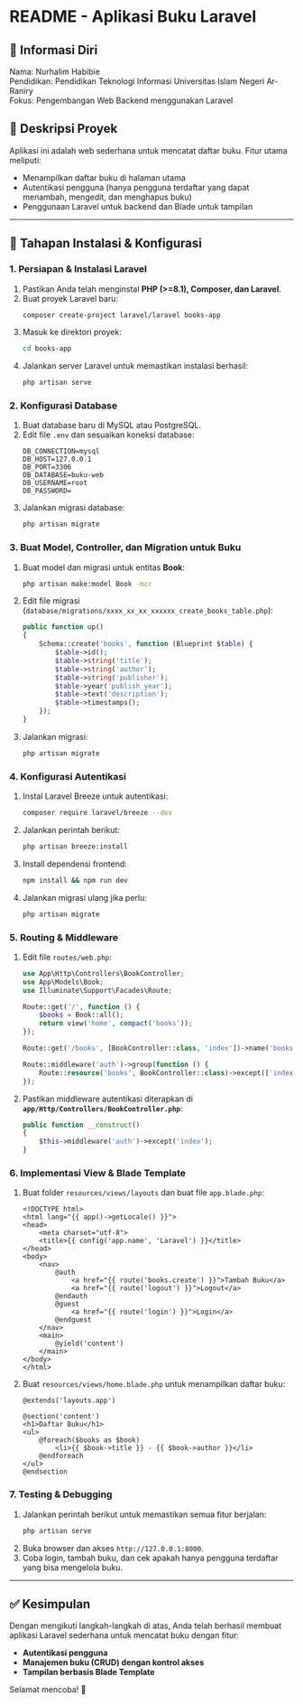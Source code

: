 # README - Aplikasi Buku Laravel

## 📌 Informasi Diri
Nama: Nurhalim Habibie  
Pendidikan: Pendidikan Teknologi Informasi Universitas Islam Negeri Ar-Raniry  
Fokus: Pengembangan Web Backend menggunakan Laravel  

## 🎯 Deskripsi Proyek
Aplikasi ini adalah web sederhana untuk mencatat daftar buku. Fitur utama meliputi:
- Menampilkan daftar buku di halaman utama
- Autentikasi pengguna (hanya pengguna terdaftar yang dapat menambah, mengedit, dan menghapus buku)
- Penggunaan Laravel untuk backend dan Blade untuk tampilan

---

## 🚀 Tahapan Instalasi & Konfigurasi

### **1. Persiapan & Instalasi Laravel**

1. Pastikan Anda telah menginstal **PHP (>=8.1), Composer, dan Laravel**.
2. Buat proyek Laravel baru:
   ```sh
   composer create-project laravel/laravel books-app
   ```
3. Masuk ke direktori proyek:
   ```sh
   cd books-app
   ```
4. Jalankan server Laravel untuk memastikan instalasi berhasil:
   ```sh
   php artisan serve
   ```

### **2. Konfigurasi Database**

1. Buat database baru di MySQL atau PostgreSQL.
2. Edit file `.env` dan sesuaikan koneksi database:
   ```env
   DB_CONNECTION=mysql
   DB_HOST=127.0.0.1
   DB_PORT=3306
   DB_DATABASE=buku-web
   DB_USERNAME=root
   DB_PASSWORD=
   ```
3. Jalankan migrasi database:
   ```sh
   php artisan migrate
   ```

### **3. Buat Model, Controller, dan Migration untuk Buku**

1. Buat model dan migrasi untuk entitas **Book**:
   ```sh
   php artisan make:model Book -mcr
   ```
2. Edit file migrasi (`database/migrations/xxxx_xx_xx_xxxxxx_create_books_table.php`):
   ```php
   public function up()
   {
       Schema::create('books', function (Blueprint $table) {
           $table->id();
           $table->string('title');
           $table->string('author');
           $table->string('publisher');
           $table->year('publish_year');
           $table->text('description');
           $table->timestamps();
       });
   }
   ```
3. Jalankan migrasi:
   ```sh
   php artisan migrate
   ```

### **4. Konfigurasi Autentikasi**

1. Instal Laravel Breeze untuk autentikasi:
   ```sh
   composer require laravel/breeze --dev
   ```
2. Jalankan perintah berikut:
   ```sh
   php artisan breeze:install
   ```
3. Install dependensi frontend:
   ```sh
   npm install && npm run dev
   ```
4. Jalankan migrasi ulang jika perlu:
   ```sh
   php artisan migrate
   ```

### **5. Routing & Middleware**

1. Edit file `routes/web.php`:
   ```php
   use App\Http\Controllers\BookController;
   use App\Models\Book;
   use Illuminate\Support\Facades\Route;

   Route::get('/', function () {
       $books = Book::all();
       return view('home', compact('books'));
   });

   Route::get('/books', [BookController::class, 'index'])->name('books.index');

   Route::middleware('auth')->group(function () {
       Route::resource('books', BookController::class)->except(['index', 'show']);
   });
   ```
2. Pastikan middleware autentikasi diterapkan di **`app/Http/Controllers/BookController.php`**:
   ```php
   public function __construct()
   {
       $this->middleware('auth')->except('index');
   }
   ```

### **6. Implementasi View & Blade Template**

1. Buat folder `resources/views/layouts` dan buat file `app.blade.php`:
   ```blade
   <!DOCTYPE html>
   <html lang="{{ app()->getLocale() }}">
   <head>
       <meta charset="utf-8">
       <title>{{ config('app.name', 'Laravel') }}</title>
   </head>
   <body>
       <nav>
           @auth
               <a href="{{ route('books.create') }}">Tambah Buku</a>
               <a href="{{ route('logout') }}">Logout</a>
           @endauth
           @guest
               <a href="{{ route('login') }}">Login</a>
           @endguest
       </nav>
       <main>
           @yield('content')
       </main>
   </body>
   </html>
   ```
2. Buat `resources/views/home.blade.php` untuk menampilkan daftar buku:
   ```blade
   @extends('layouts.app')
   
   @section('content')
   <h1>Daftar Buku</h1>
   <ul>
       @foreach($books as $book)
           <li>{{ $book->title }} - {{ $book->author }}</li>
       @endforeach
   </ul>
   @endsection
   ```

### **7. Testing & Debugging**

1. Jalankan perintah berikut untuk memastikan semua fitur berjalan:
   ```sh
   php artisan serve
   ```
2. Buka browser dan akses `http://127.0.0.1:8000`.
3. Coba login, tambah buku, dan cek apakah hanya pengguna terdaftar yang bisa mengelola buku.

---

## ✅ **Kesimpulan**
Dengan mengikuti langkah-langkah di atas, Anda telah berhasil membuat aplikasi Laravel sederhana untuk mencatat buku dengan fitur:
- **Autentikasi pengguna**
- **Manajemen buku (CRUD) dengan kontrol akses**
- **Tampilan berbasis Blade Template**

Selamat mencoba! 🚀
